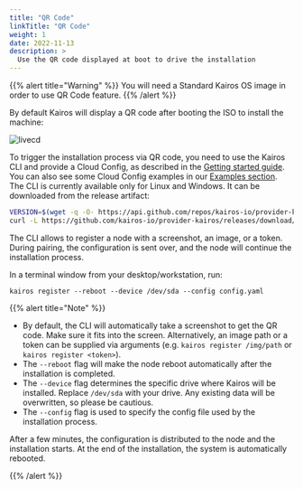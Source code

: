```yaml
---
title: "QR Code"
linkTitle: "QR Code"
weight: 1
date: 2022-11-13
description: >
  Use the QR code displayed at boot to drive the installation
---
```


{{% alert title="Warning" %}}
You will need a Standard Kairos OS image in order to use QR Code feature.
{{% /alert %}}

By default Kairos will display a QR code after booting the ISO to install the machine:

![livecd](https://user-images.githubusercontent.com/2420543/189219806-29b4deed-b4a1-4704-b558-7a60ae31caf2.gif)


To trigger the installation process via QR code, you need to use the Kairos CLI and provide a Cloud Config, as described in the [Getting started guide](/docs/getting-started). You can also see some Cloud Config examples in our [Examples section](/docs/examples). The CLI is currently available only for Linux and Windows. It can be downloaded from the release artifact:

```bash
VERSION=$(wget -q -O- https://api.github.com/repos/kairos-io/provider-kairos/releases/latest | jq -r '.tag_name')
curl -L https://github.com/kairos-io/provider-kairos/releases/download/${VERSION}/kairos-cli-${VERSION}-Linux-x86_64.tar.gz -o - | tar -xvzf - -C .
```

The CLI allows to register a node with a screenshot, an image, or a token. During pairing, the configuration is sent over, and the node will continue the installation process.

In a terminal window from your desktop/workstation, run:

```
kairos register --reboot --device /dev/sda --config config.yaml
```

{{% alert title="Note" %}}

- By default, the CLI will automatically take a screenshot to get the QR code. Make sure it fits into the screen. Alternatively, an image path or a token can be supplied via arguments (e.g. `kairos register /img/path` or `kairos register <token>`).
- The `--reboot` flag will make the node reboot automatically after the installation is completed.
- The `--device` flag determines the specific drive where Kairos will be installed. Replace `/dev/sda` with your drive. Any existing data will be overwritten, so please be cautious.
- The `--config` flag is used to specify the config file used by the installation process.

After a few minutes, the configuration is distributed to the node and the installation starts. At the end of the installation, the system is automatically rebooted.

{{% /alert %}}
